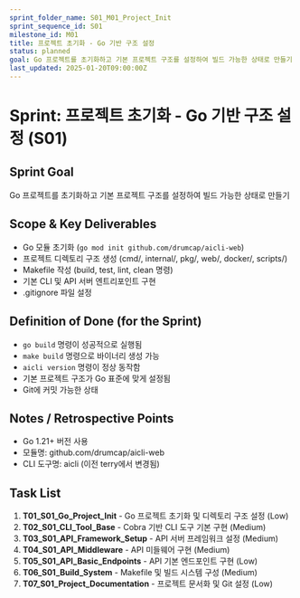 ```yaml
---
sprint_folder_name: S01_M01_Project_Init
sprint_sequence_id: S01
milestone_id: M01
title: 프로젝트 초기화 - Go 기반 구조 설정
status: planned
goal: Go 프로젝트를 초기화하고 기본 프로젝트 구조를 설정하여 빌드 가능한 상태로 만들기
last_updated: 2025-01-20T09:00:00Z
---
```


# Sprint: 프로젝트 초기화 - Go 기반 구조 설정 (S01)

## Sprint Goal
Go 프로젝트를 초기화하고 기본 프로젝트 구조를 설정하여 빌드 가능한 상태로 만들기

## Scope & Key Deliverables
- Go 모듈 초기화 (`go mod init github.com/drumcap/aicli-web`)
- 프로젝트 디렉토리 구조 생성 (cmd/, internal/, pkg/, web/, docker/, scripts/)
- Makefile 작성 (build, test, lint, clean 명령)
- 기본 CLI 및 API 서버 엔트리포인트 구현
- .gitignore 파일 설정

## Definition of Done (for the Sprint)
- `go build` 명령이 성공적으로 실행됨
- `make build` 명령으로 바이너리 생성 가능
- `aicli version` 명령이 정상 동작함
- 기본 프로젝트 구조가 Go 표준에 맞게 설정됨
- Git에 커밋 가능한 상태

## Notes / Retrospective Points
- Go 1.21+ 버전 사용
- 모듈명: github.com/drumcap/aicli-web
- CLI 도구명: aicli (이전 terry에서 변경됨)

## Task List
1. **T01_S01_Go_Project_Init** - Go 프로젝트 초기화 및 디렉토리 구조 설정 (Low)
2. **T02_S01_CLI_Tool_Base** - Cobra 기반 CLI 도구 기본 구현 (Medium)
3. **T03_S01_API_Framework_Setup** - API 서버 프레임워크 설정 (Medium)
4. **T04_S01_API_Middleware** - API 미들웨어 구현 (Medium)
5. **T05_S01_API_Basic_Endpoints** - API 기본 엔드포인트 구현 (Low)
6. **T06_S01_Build_System** - Makefile 및 빌드 시스템 구성 (Medium)
7. **T07_S01_Project_Documentation** - 프로젝트 문서화 및 Git 설정 (Low)